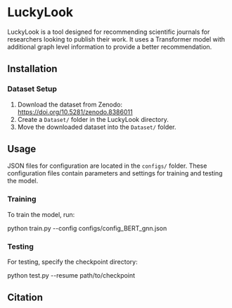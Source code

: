 # LuckyLook

LuckyLook is a tool designed for recommending scientific journals for researchers looking to publish their work. It uses a Transformer model with additional graph level information
to provide a better recommendation.

## Installation

### Dataset Setup

1. Download the dataset from Zenodo: https://doi.org/10.5281/zenodo.8386011
2. Create a `Dataset/` folder in the LuckyLook directory.
3. Move the downloaded dataset into the `Dataset/` folder.

## Usage

JSON files for configuration are located in the `configs/` folder. These configuration files contain parameters and settings for training and testing the model.

### Training

To train the model, run:

python train.py --config configs/config_BERT_gnn.json

### Testing

For testing, specify the checkpoint directory:

python test.py --resume path/to/checkpoint

## Citation
